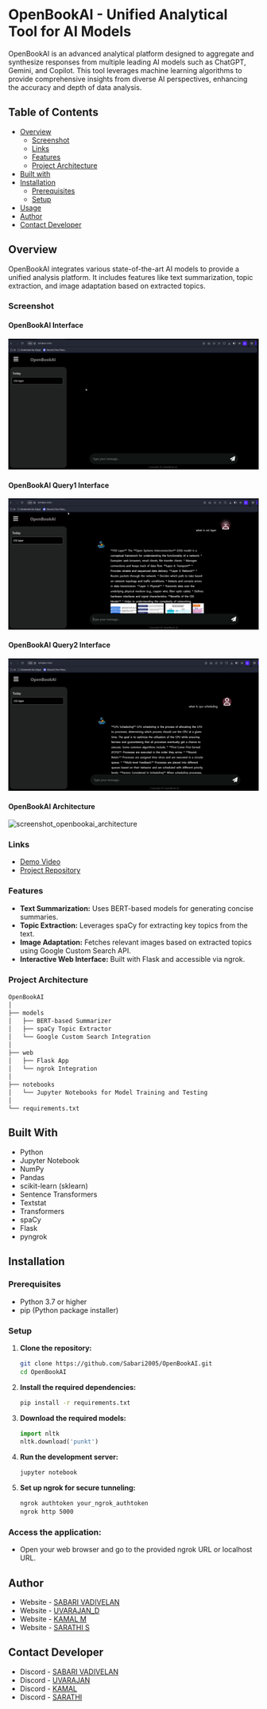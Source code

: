 # OpenBookAI - Unified Analytical Tool for AI Models

OpenBookAI is an advanced analytical platform designed to aggregate and synthesize responses from multiple leading AI models such as ChatGPT, Gemini, and Copilot. This tool leverages machine learning algorithms to provide comprehensive insights from diverse AI perspectives, enhancing the accuracy and depth of data analysis.

## Table of Contents

- [Overview](#overview)
  - [Screenshot](#screenshot)
  - [Links](#links)
  - [Features](#features)
  - [Project Architecture](#project-architecture)
- [Built with](#built-with)
- [Installation](#installation)
  - [Prerequisites](#prerequisites)
  - [Setup](#setup)
- [Usage](#usage)
- [Author](#author)
- [Contact Developer](#contact-developer)

## Overview

OpenBookAI integrates various state-of-the-art AI models to provide a unified analysis platform. It includes features like text summarization, topic extraction, and image adaptation based on extracted topics.

### Screenshot

#### OpenBookAI Interface
![screenshot_interface](/screenshots/OpenBookAI_interface.png)
#### OpenBookAI Query1 Interface
![screenshot_query1_interface](/screenshots/OpenBookAI_explaining_OSI_Layer.png)
#### OpenBookAI Query2 Interface
![screenshot_query2_interface](/screenshots/OpenBookAI_explaining_CPU_Scheduling.png)
#### OpenBookAI Architecture
![screenshot_openbookai_architecture](/screenshots/OpenBookAIArchitecture.png)

### Links

- [Demo Video](https://youtu.be/kNFYi1nSVDY?si=BCVsleZFAo8UBVPt)
- [Project Repository](https://github.com/Sabari2005/OpenBookAI)

### Features

- **Text Summarization:** Uses BERT-based models for generating concise summaries.
- **Topic Extraction:** Leverages spaCy for extracting key topics from the text.
- **Image Adaptation:** Fetches relevant images based on extracted topics using Google Custom Search API.
- **Interactive Web Interface:** Built with Flask and accessible via ngrok.

### Project Architecture

```plaintext
OpenBookAI
│
├── models
│   ├── BERT-based Summarizer
│   ├── spaCy Topic Extractor
│   └── Google Custom Search Integration
│
├── web
│   ├── Flask App
│   └── ngrok Integration
│
├── notebooks
│   └── Jupyter Notebooks for Model Training and Testing
│
└── requirements.txt
```

## Built With
- Python
- Jupyter Notebook
- NumPy
- Pandas
- scikit-learn (sklearn)
- Sentence Transformers
- Textstat
- Transformers
- spaCy
- Flask
- pyngrok

## Installation

### Prerequisites
- Python 3.7 or higher
- pip (Python package installer)

### Setup

1. **Clone the repository:**
    ```bash
    git clone https://github.com/Sabari2005/OpenBookAI.git
    cd OpenBookAI
    ```

2. **Install the required dependencies:**
    ```bash
    pip install -r requirements.txt
    ```

3. **Download the required models:**
    ```python
    import nltk
    nltk.download('punkt')
    ```

4. **Run the development server:**
    ```bash
    jupyter notebook
    ```

5. **Set up ngrok for secure tunneling:**
    ```bash
    ngrok authtoken your_ngrok_authtoken
    ngrok http 5000
    ```

### Access the application:
- Open your web browser and go to the provided ngrok URL or localhost URL.

## Author

- Website - [SABARI VADIVELAN](https://in.linkedin.com/in/sabari-vadivelan-s-637667258)
- Website - [UVARAJAN_D](https://www.linkedin.com/in/uvarajan-dev/)
- Website - [KAMAL M](https://www.linkedin.com/in/kamal-m-857925258/)
- Website - [SARATHI S](https://www.linkedin.com/in/sarathi-senthil-547877258/)

## Contact Developer

- Discord - [SABARI VADIVELAN](https://discord.com/users/1102493010538799225)
- Discord - [UVARAJAN](https://discord.com/users/1084096662412210376)
- Discord - [KAMAL](https://discord.com/users/1086220089684152340) 
- Discord - [SARATHI](https://discord.com/users/1187035919048527902) 
